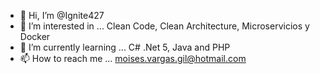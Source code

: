 - 👋 Hi, I’m @Ignite427
- 👀 I’m interested in ... Clean Code, Clean Architecture, Microservicios y Docker
- 🌱 I’m currently learning ... C# .Net 5, Java and PHP
- 📫 How to reach me ... moises.vargas.gil@hotmail.com

<!---
Ignite427/Ignite427 is a ✨ special ✨ repository because its `README.md` (this file) appears on your GitHub profile.
You can click the Preview link to take a look at your changes.
--->
